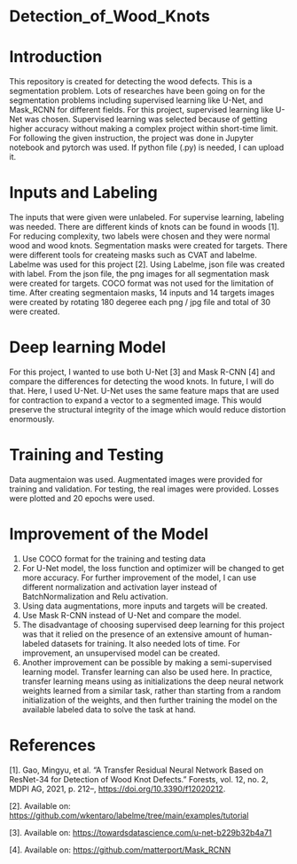 # Detection_of_Wood_Knots



# Introduction

This repository is created for detecting the wood defects. This is a segmentation problem. Lots of researches have been going on for the segmentation problems including supervised learning like U-Net, and Mask_RCNN for different fields. For this project, supervised learning like U-Net was chosen. Supervised learning was selected because of getting higher accuracy without making a complex project within short-time limit. For following the given instruction, the project was done in Jupyter notebook and pytorch was used. If python file (.py) is needed, I can upload it. 


# Inputs and Labeling

The inputs that were given were unlabeled. For supervise learning, labeling was needed. There are different kinds of knots can be found in woods [1]. For reducing complexity, two labels were chosen and they were normal wood and wood knots. Segmentation masks were created for targets. There were different tools for createing masks such as CVAT and labelme. Labelme was used for this project [2]. Using Labelme, json file was created with label. From the json file, the png images for all segmentation mask were created for targets. COCO format was not used for the limitation of time. After creating segmentaion masks, 14 inputs and 14 targets images were created by rotating 180 degeree each png / jpg file and total of 30 were created.



# Deep learning Model

For this project, I wanted to use both U-Net [3] and Mask R-CNN [4] and compare the differences for detecting the wood knots. In future, I will do that. Here, I used U-Net. U-Net uses the same feature maps that are used for contraction to expand a vector to a segmented image. This would preserve the structural integrity of the image which would reduce distortion enormously. 


# Training and Testing

Data augmentaion was used. Augmentated images were provided for training and validation. For testing, the real images were provided. Losses were plotted and 20 epochs were used.

# Improvement of the Model

1. Use COCO format for the training and testing data 
2. For U-Net model, the loss function and optimizer will be changed to get more accuracy. For further improvement of the model, I can use different normalization and activation layer instead of BatchNormalization and Relu activation.
3. Using data augmentations, more inputs and targets will be created.
4. Use Mask R-CNN instead of U-Net and compare the model.
5. The disadvantage of choosing supervised deep learning for this project was that it relied on the presence of an extensive amount of human-labeled datasets for training. It also needed lots of time. For improvement, an unsupervised model can be created. 
6. Another improvement can be possible by making a semi-supervised learning model. Transfer learning can also be used here. In practice, transfer learning means using as initializations the deep neural network weights learned from a similar task, rather than starting from a random initialization of the weights, and then further training the model on the available labeled data to solve the task at hand.



# References

[1]. Gao, Mingyu, et al. “A Transfer Residual Neural Network Based on ResNet-34 for Detection of Wood Knot Defects.” Forests, vol. 12, no. 2, MDPI AG, 2021, p. 212–, https://doi.org/10.3390/f12020212.

[2]. Available on: https://github.com/wkentaro/labelme/tree/main/examples/tutorial

[3]. Available on: https://towardsdatascience.com/u-net-b229b32b4a71

[4]. Available on: https://github.com/matterport/Mask_RCNN

